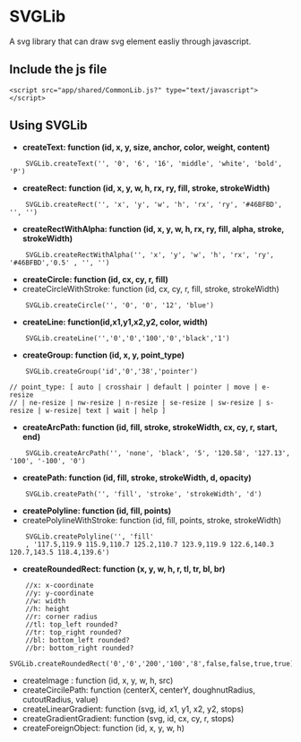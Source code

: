 # SVGLib
A svg library that can draw svg element easliy through javascript.


## Include the js file
```
<script src="app/shared/CommonLib.js?" type="text/javascript"></script>
```

## Using SVGLib
- **createText: function (id, x, y, size, anchor, color, weight, content)**
```
    SVGLib.createText('', '0', '6', '16', 'middle', 'white', 'bold', 'P')
```
- **createRect: function (id, x, y, w, h, rx, ry, fill, stroke, strokeWidth)**
```
    SVGLib.createRect('', 'x', 'y', 'w', 'h', 'rx', 'ry', '#46BFBD', '', '')
```
- **createRectWithAlpha: function (id, x, y, w, h, rx, ry, fill, alpha, stroke, strokeWidth)**
```
    SVGLib.createRectWithAlpha('', 'x', 'y', 'w', 'h', 'rx', 'ry', '#46BFBD','0.5' , '', '')
```
- **createCircle: function (id, cx, cy, r, fill)**
- createCircleWithStroke: function (id, cx, cy, r, fill, stroke, strokeWidth)
```
    SVGLib.createCircle('', '0', '0', '12', 'blue')
```
- **createLine: function(id,x1,y1,x2,y2, color, width)**
```
    SVGLib.createLine('','0','0','100','0','black','1')
```
- **createGroup: function (id, x, y, point_type)**
```
    SVGLib.createGroup('id','0','38','pointer')
```
    // point_type: [ auto | crosshair | default | pointer | move | e-resize 
    // | ne-resize | nw-resize | n-resize | se-resize | sw-resize | s-resize | w-resize| text | wait | help ]
    
- **createArcPath: function (id, fill, stroke, strokeWidth, cx, cy, r, start, end)**
```
    SVGLib.createArcPath('', 'none', 'black', '5', '120.58', '127.13', '100', '-100', '0')
```
- **createPath: function (id, fill, stroke, strokeWidth, d, opacity)**
```
    SVGLib.createPath('', 'fill', 'stroke', 'strokeWidth', 'd')
```
- **createPolyline: function (id, fill, points)**
- createPolylineWithStroke: function (id, fill, points, stroke, strokeWidth)
```
    SVGLib.createPolyline('', 'fill'
    , '117.5,119.9 115.9,110.7 125.2,110.7 123.9,119.9 122.6,140.3 120.7,143.5 118.4,139.6')
```
- **createRoundedRect: function (x, y, w, h, r, tl, tr, bl, br)**
```
    //x: x-coordinate
    //y: y-coordinate
    //w: width
    //h: height
    //r: corner radius
    //tl: top_left rounded?
    //tr: top_right rounded?
    //bl: bottom_left rounded?
    //br: bottom_right rounded?
    SVGLib.createRoundedRect('0','0','200','100','8',false,false,true,true)
```
- createImage : function (id, x, y, w, h, src)
- createCircilePath: function (centerX, centerY, doughnutRadius, cutoutRadius, value)
- createLinearGradient: function (svg, id, x1, y1, x2, y2, stops)
- createGradientGradient: function (svg, id, cx, cy, r, stops)
- createForeignObject: function (id, x, y, w, h)


